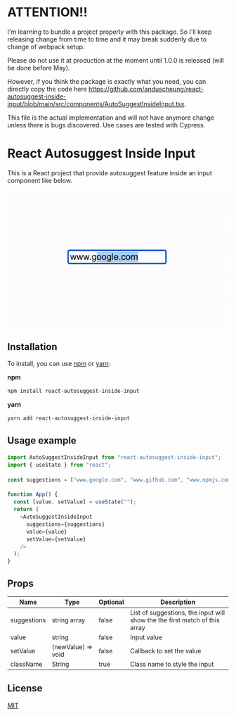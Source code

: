 # ATTENTION!!

I'm learning to bundle a project properly with this package. So I'll keep releasing change from time to time and it may break suddenly due to change of webpack setup.

Please do not use it at production at the moment until 1.0.0 is released (will be done before May).

However, if you think the package is exactly what you need, you can directly copy the code here https://github.com/anduscheung/react-autosuggest-inside-input/blob/main/src/components/AutoSuggestInsideInput.tsx.

This file is the actual implementation and will not have anymore change unless there is bugs discovered. Use cases are tested with Cypress.

# React Autosuggest Inside Input

This is a React project that provide autosuggest feature inside an input component like below.

![Demo](https://github.com/anduscheung/react-autosuggest-inside-input/blob/main/src/assets/demo.gif)

## Installation

To install, you can use [npm](https://npmjs.org/) or [yarn](https://yarnpkg.com):

**npm**

```sh
npm install react-autosuggest-inside-input
```

**yarn**

```sh
yarn add react-autosuggest-inside-input
```

## Usage example

```js
import AutoSuggestInsideInput from "react-autosuggest-inside-input";
import { useState } from "react";

const suggestions = ["www.google.com", "www.github.com", "www.npmjs.com"];

function App() {
  const [value, setValue] = useState("");
  return (
    <AutoSuggestInsideInput
      suggestions={suggestions}
      value={value}
      setValue={setValue}
    />
  );
}
```

## Props

| Name        | Type               | Optional | Description                                                                |
| ----------- | ------------------ | -------- | -------------------------------------------------------------------------- |
| suggestions | string array       | false    | List of suggestions, the input will show the the first match of this array |
| value       | string             | false    | Input value                                                                |
| setValue    | (newValue) => void | false    | Callback to set the value                                                  |
| className   | String             | true     | Class name to style the input                                              |

## License

[MIT](http://moroshko.mit-license.org)
